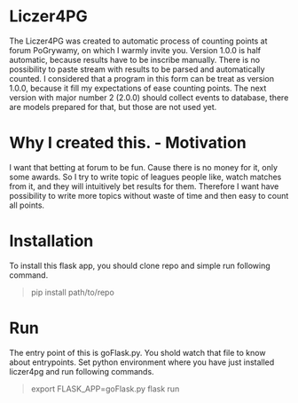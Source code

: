 # Liczer4PG
The Liczer4PG was created to automatic process of counting points at forum PoGrywamy, on which I
warmly invite you. Version 1.0.0 is half automatic, because results have to be inscribe manually.
There is no possibility to paste stream with results to be parsed and automatically counted.
I considered that a program in this form can be treat as version 1.0.0, because it fill my
expectations of ease counting points. The next version with major number 2 (2.0.0) should collect events
to database, there are models prepared for that, but those are not used yet.

# Why I created this. - Motivation
I want that betting at forum to be fun. Cause there is no money for it, only some awards. So I try 
to write topic of leagues people like, watch matches from it, and they will intuitively bet results
for them. Therefore I want have possibility to write more topics without waste of time and then
easy to count all points.

# Installation
To install this flask app, you should clone repo and simple run following command.
> pip install path/to/repo

# Run
The entry point of this is goFlask.py. You shold watch that file to know about entrypoints.
Set python environment where you have just installed liczer4pg and run following commands.
> export FLASK\_APP=goFlask.py
> flask run
